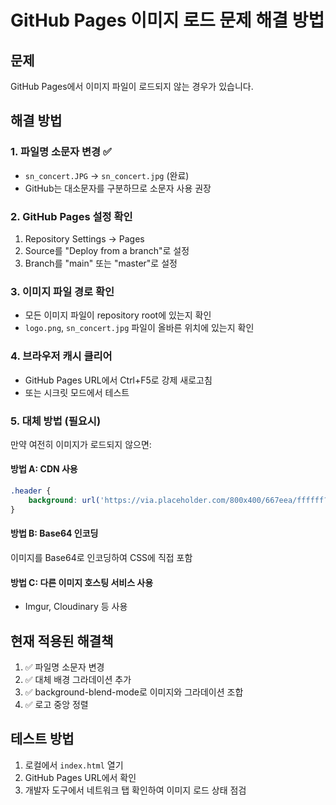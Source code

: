 # GitHub Pages 이미지 로드 문제 해결 방법

## 문제
GitHub Pages에서 이미지 파일이 로드되지 않는 경우가 있습니다.

## 해결 방법

### 1. 파일명 소문자 변경 ✅
- `sn_concert.JPG` → `sn_concert.jpg` (완료)
- GitHub는 대소문자를 구분하므로 소문자 사용 권장

### 2. GitHub Pages 설정 확인
1. Repository Settings → Pages
2. Source를 "Deploy from a branch"로 설정
3. Branch를 "main" 또는 "master"로 설정

### 3. 이미지 파일 경로 확인
- 모든 이미지 파일이 repository root에 있는지 확인
- `logo.png`, `sn_concert.jpg` 파일이 올바른 위치에 있는지 확인

### 4. 브라우저 캐시 클리어
- GitHub Pages URL에서 Ctrl+F5로 강제 새로고침
- 또는 시크릿 모드에서 테스트

### 5. 대체 방법 (필요시)
만약 여전히 이미지가 로드되지 않으면:

#### 방법 A: CDN 사용
```css
.header {
    background: url('https://via.placeholder.com/800x400/667eea/ffffff?text=Concert+Background');
}
```

#### 방법 B: Base64 인코딩
이미지를 Base64로 인코딩하여 CSS에 직접 포함

#### 방법 C: 다른 이미지 호스팅 서비스 사용
- Imgur, Cloudinary 등 사용

## 현재 적용된 해결책
1. ✅ 파일명 소문자 변경
2. ✅ 대체 배경 그라데이션 추가
3. ✅ background-blend-mode로 이미지와 그라데이션 조합
4. ✅ 로고 중앙 정렬

## 테스트 방법
1. 로컬에서 `index.html` 열기
2. GitHub Pages URL에서 확인
3. 개발자 도구에서 네트워크 탭 확인하여 이미지 로드 상태 점검




